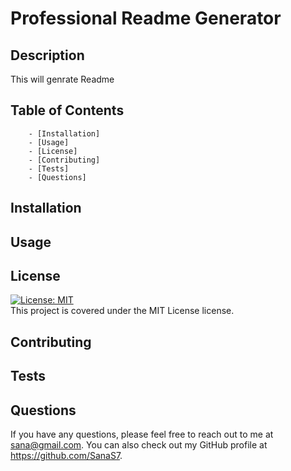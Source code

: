 
# Professional Readme Generator

## Description
This will genrate Readme 

## Table of Contents
        - [Installation]
        - [Usage]
        - [License]
        - [Contributing]
        - [Tests]
        - [Questions]

## Installation


## Usage


## License
[![License: MIT](https://img.shields.io/badge/License-MIT-yellow.svg)](https://opensource.org/licenses/MIT)  
This project is covered under the MIT License license.

## Contributing


## Tests


## Questions
If you have any questions, please feel free to reach out to me at sana@gmail.com. You can also check out my GitHub profile at https://github.com/SanaS7.
    